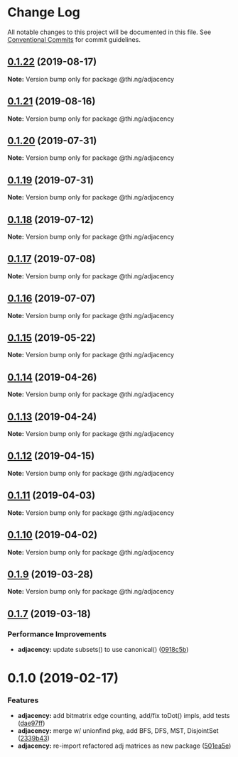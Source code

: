 # Change Log

All notable changes to this project will be documented in this file.
See [Conventional Commits](https://conventionalcommits.org) for commit guidelines.

## [0.1.22](https://github.com/thi-ng/umbrella/compare/@thi.ng/adjacency@0.1.21...@thi.ng/adjacency@0.1.22) (2019-08-17)

**Note:** Version bump only for package @thi.ng/adjacency





## [0.1.21](https://github.com/thi-ng/umbrella/compare/@thi.ng/adjacency@0.1.20...@thi.ng/adjacency@0.1.21) (2019-08-16)

**Note:** Version bump only for package @thi.ng/adjacency





## [0.1.20](https://github.com/thi-ng/umbrella/compare/@thi.ng/adjacency@0.1.19...@thi.ng/adjacency@0.1.20) (2019-07-31)

**Note:** Version bump only for package @thi.ng/adjacency





## [0.1.19](https://github.com/thi-ng/umbrella/compare/@thi.ng/adjacency@0.1.18...@thi.ng/adjacency@0.1.19) (2019-07-31)

**Note:** Version bump only for package @thi.ng/adjacency





## [0.1.18](https://github.com/thi-ng/umbrella/compare/@thi.ng/adjacency@0.1.17...@thi.ng/adjacency@0.1.18) (2019-07-12)

**Note:** Version bump only for package @thi.ng/adjacency





## [0.1.17](https://github.com/thi-ng/umbrella/compare/@thi.ng/adjacency@0.1.16...@thi.ng/adjacency@0.1.17) (2019-07-08)

**Note:** Version bump only for package @thi.ng/adjacency





## [0.1.16](https://github.com/thi-ng/umbrella/compare/@thi.ng/adjacency@0.1.15...@thi.ng/adjacency@0.1.16) (2019-07-07)

**Note:** Version bump only for package @thi.ng/adjacency





## [0.1.15](https://github.com/thi-ng/umbrella/compare/@thi.ng/adjacency@0.1.14...@thi.ng/adjacency@0.1.15) (2019-05-22)

**Note:** Version bump only for package @thi.ng/adjacency





## [0.1.14](https://github.com/thi-ng/umbrella/compare/@thi.ng/adjacency@0.1.13...@thi.ng/adjacency@0.1.14) (2019-04-26)

**Note:** Version bump only for package @thi.ng/adjacency





## [0.1.13](https://github.com/thi-ng/umbrella/compare/@thi.ng/adjacency@0.1.12...@thi.ng/adjacency@0.1.13) (2019-04-24)

**Note:** Version bump only for package @thi.ng/adjacency





## [0.1.12](https://github.com/thi-ng/umbrella/compare/@thi.ng/adjacency@0.1.11...@thi.ng/adjacency@0.1.12) (2019-04-15)

**Note:** Version bump only for package @thi.ng/adjacency





## [0.1.11](https://github.com/thi-ng/umbrella/compare/@thi.ng/adjacency@0.1.10...@thi.ng/adjacency@0.1.11) (2019-04-03)

**Note:** Version bump only for package @thi.ng/adjacency





## [0.1.10](https://github.com/thi-ng/umbrella/compare/@thi.ng/adjacency@0.1.9...@thi.ng/adjacency@0.1.10) (2019-04-02)

**Note:** Version bump only for package @thi.ng/adjacency





## [0.1.9](https://github.com/thi-ng/umbrella/compare/@thi.ng/adjacency@0.1.8...@thi.ng/adjacency@0.1.9) (2019-03-28)

**Note:** Version bump only for package @thi.ng/adjacency







## [0.1.7](https://github.com/thi-ng/umbrella/compare/@thi.ng/adjacency@0.1.6...@thi.ng/adjacency@0.1.7) (2019-03-18)


### Performance Improvements

* **adjacency:** update subsets() to use canonical() ([0918c5b](https://github.com/thi-ng/umbrella/commit/0918c5b))



# 0.1.0 (2019-02-17)


### Features

* **adjacency:** add bitmatrix edge counting, add/fix toDot() impls, add tests ([dae97ff](https://github.com/thi-ng/umbrella/commit/dae97ff))
* **adjacency:** merge w/ unionfind pkg, add BFS, DFS, MST, DisjointSet ([2339b43](https://github.com/thi-ng/umbrella/commit/2339b43))
* **adjacency:** re-import refactored adj matrices as new package ([501ea5e](https://github.com/thi-ng/umbrella/commit/501ea5e))

